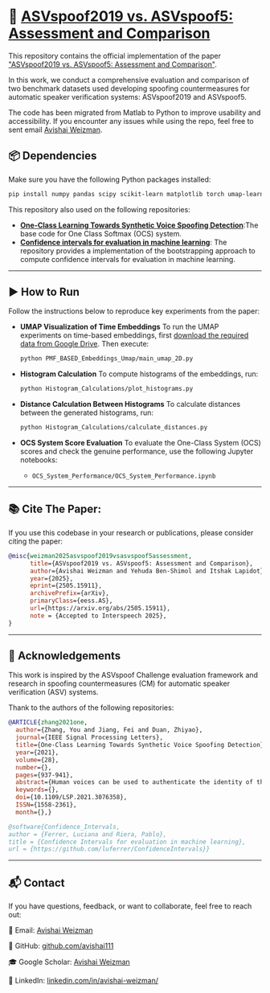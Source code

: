 # 📄 [ASVspoof2019 vs. ASVspoof5: Assessment and Comparison](https://arxiv.org/abs/2505.15911)


This repository contains the official implementation of the paper ["ASVspoof2019 vs. ASVspoof5: Assessment and Comparison"](https://arxiv.org/abs/2505.15911).

In this work, we conduct a comprehensive evaluation and comparison of two benchmark datasets used developing spoofing countermeasures for automatic speaker verification systems: ASVspoof2019 and ASVspoof5. 

The code has been migrated from Matlab to Python to improve usability and accessibility. If you encounter any issues while using the repo, feel free to sent email [Avishai Weizman](mailto:wavishay@post.bgu.ac.il).
## 📦 Dependencies

Make sure you have the following Python packages installed:

```bash
pip install numpy pandas scipy scikit-learn matplotlib torch umap-learn confidence_intervals scipy openpyxl 
```

This repository also used on the following repositories:

* [**One-Class Learning Towards Synthetic Voice Spoofing Detection**](https://github.com/yzyouzhang/AIR-ASVspoof):The base code for One Class Softmax (OCS) system. 
* [**Confidence intervals for evaluation in machine learning**](https://github.com/luferrer/ConfidenceIntervals): The repository provides a implementation of the bootstrapping approach to compute confidence intervals for evaluation in machine learning. 

---

## ▶️ How to Run

Follow the instructions below to reproduce key experiments from the paper:

* **UMAP Visualization of Time Embeddings**
  To run the UMAP experiments on time-based embeddings, first [download the required data from Google Drive](https://drive.google.com/file/d/1TTY5BggaaUn4laQr2TmefT_83FoJBaf7/view?usp=drive_link). Then execute:

  ```bash
  python PMF_BASED_Embeddings_Umap/main_umap_2D.py
  ```

* **Histogram Calculation**
  To compute histograms of the embeddings, run:

  ```bash
  python Histogram_Calculations/plot_histograms.py
  ```

* **Distance Calculation Between Histograms**
  To calculate distances between the generated histograms, run:

  ```bash
  python Histogram_Calculations/calculate_distances.py
  ```

* **OCS System Score Evaluation**
  To evaluate the One-Class System (OCS) scores and check the genuine performance, use the following Jupyter notebooks:

  * `OCS_System_Performance/OCS_System_Performance.ipynb`

---

## 📚 Cite The Paper:

If you use this codebase in your research or publications, please consider citing the paper:

```bibtex
@misc{weizman2025asvspoof2019vsasvspoof5assessment,
      title={ASVspoof2019 vs. ASVspoof5: Assessment and Comparison}, 
      author={Avishai Weizman and Yehuda Ben-Shimol and Itshak Lapidot},
      year={2025},
      eprint={2505.15911},
      archivePrefix={arXiv},
      primaryClass={eess.AS},
      url={https://arxiv.org/abs/2505.15911}, 
      note = {Accepted to Interspeech 2025},
}
```
---

## 🙌 Acknowledgements

This work is inspired by the ASVspoof Challenge evaluation framework and research in spoofing countermeasures (CM) for automatic speaker verification (ASV) systems.

Thank to the authors of the following repositories:

```bibtex
@ARTICLE{zhang2021one,
  author={Zhang, You and Jiang, Fei and Duan, Zhiyao},
  journal={IEEE Signal Processing Letters}, 
  title={One-Class Learning Towards Synthetic Voice Spoofing Detection}, 
  year={2021},
  volume={28},
  number={},
  pages={937-941},
  abstract={Human voices can be used to authenticate the identity of the speaker, but the automatic speaker verification (ASV) systems are vulnerable to voice spoofing attacks, such as impersonation, replay, text-to-speech, and voice conversion. Recently, researchers developed anti-spoofing techniques to improve the reliability of ASV systems against spoofing attacks. However, most methods encounter difficulties in detecting unknown attacks in practical use, which often have different statistical distributions from known attacks. Especially, the fast development of synthetic voice spoofing algorithms is generating increasingly powerful attacks, putting the ASV systems at risk of unseen attacks. In this work, we propose an anti-spoofing system to detect unknown synthetic voice spoofing attacks (i.e., text-to-speech or voice conversion) using one-class learning. The key idea is to compact the bona fide speech representation and inject an angular margin to separate the spoofing attacks in the embedding space. Without resorting to any data augmentation methods, our proposed system achieves an equal error rate (EER) of 2.19% on the evaluation set of ASVspoof 2019 Challenge logical access scenario, outperforming all existing single systems (i.e., those without model ensemble).},
  keywords={},
  doi={10.1109/LSP.2021.3076358},
  ISSN={1558-2361},
  month={},}
```

```bibtex
@software{Confidence_Intervals,
author = {Ferrer, Luciana and Riera, Pablo},
title = {Confidence Intervals for evaluation in machine learning},
url = {https://github.com/luferrer/ConfidenceIntervals}}
```
---

## 📬 Contact

If you have questions, feedback, or want to collaborate, feel free to reach out:

 📧 Email: [Avishai Weizman](mailto:wavishay@post.bgu.ac.il)  

 🔗 GitHub: [github.com/avishai111](https://github.com/avishai111)

 🎓 Google Scholar: [Avishai Weizman](https://scholar.google.com/citations?hl=iw&user=vWlnVpUAAAAJ)  
 
 💼 LinkedIn: [linkedin.com/in/avishai-weizman/](https://www.linkedin.com/in/avishai-weizman/)
 
